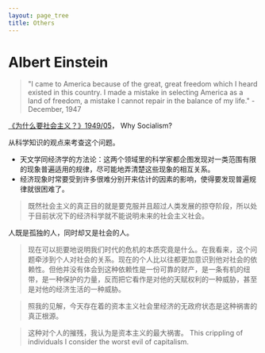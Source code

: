 ```yaml
---
layout: page_tree
title: Others
---
```


# Albert Einstein

> "I came to America because of the great, great freedom which I heard existed in this country. I made a mistake in selecting America as a land of freedom, a mistake I cannot repair in the balance of my life." - December, 1947

[《为什么要社会主义？》1949/05](https://www.marxists.org/chinese/reference-books/mia-chinese-einstein-194905.htm)， Why Socialism?


从科学知识的观点来考查这个问题。
* 天文学同经济学的方法论：这两个领域里的科学家都企图发现对一类范围有限的现象普遍适用的规律，尽可能地弄清楚这些现象的相互关系。
* 经济现象时常要受到许多很难分别开来估计的因素的影响，使得要发现普遍规律就很困难了。

> 既然社会主义的真正目的就是要克服并且超过人类发展的掠夺阶段，所以处于目前状况下的经济科学就不能说明未来的社会主义社会。

人既是孤独的人，同时却又是社会的人。

> 现在可以扼要地说明我们时代的危机的本质究竟是什么。在我看来，这个问题牵涉到个人对社会的关系。现在的个人比以往都更加意识到他对社会的依赖性。但他并没有体会到这种依赖性是一份可靠的财产，是一条有机的纽带，是一种保护的力量，反而把它看作是对他的天赋权利的一种威胁，甚至是对他的经济生活的一种威胁。

> 照我的见解，今天存在着的资本主义社会里经济的无政府状态是这种祸害的真正根源。

> 这种对个人的摧残，我认为是资本主义的最大祸害。 This crippling of individuals I consider the worst evil of capitalism.
